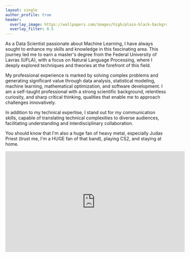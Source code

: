 ```yaml
---
layout: single
author_profile: true
header:
  overlay_image: https://wallpapers.com/images/high/plain-black-background-ms6uthqmbsf3weim.webp
  overlay_filter: 0.5
---
```


As a Data Scientist passionate about Machine Learning, I have always sought to enhance my skills and knowledge in this fascinating area. This journey led me to earn a master's degree from the Federal University of Lavras (UFLA), with a focus on Natural Language Processing, where I deeply explored techniques and theories at the forefront of this field.

My professional experience is marked by solving complex problems and generating significant value through data analysis, statistical modeling, machine learning, mathematical optimization, and software development. I am a self-taught professional with a strong scientific background, relentless curiosity, and sharp critical thinking, qualities that enable me to approach challenges innovatively.

In addition to my technical expertise, I stand out for my communication skills, capable of translating technical complexities to diverse audiences, facilitating understanding and interdisciplinary collaboration.

You should know that I'm also a huge fan of heavy metal, especially Judas Priest (trust me, I'm a HUGE fan of that band), playing CS2, and staying at home.

<div style="text-align: center;">
  <iframe width="560" height="315" src="https://www.youtube.com/embed/C7mREYjstzI" frameborder="0" allow="accelerometer; autoplay; clipboard-write; encrypted-media; gyroscope; picture-in-picture" allowfullscreen></iframe>
</div>
